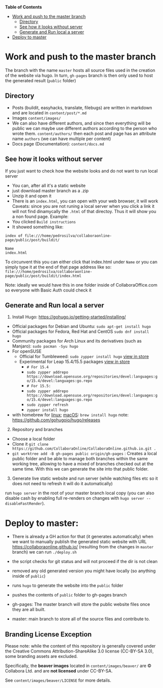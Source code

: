 **Table of Contents**

- [Work and push to the master branch](#work-and-push-to-the-master-branch)
  - [Directory](#directory)
  - [See how it looks without server](#see-how-it-looks-without-server)
  - [Generate and Run local a server](#generate-and-Run-local-a-server)
- [Deploy to master](#deploy-to-master)

# Work and push to the master branch

The branch with the name `master` hosts all source files used in the creation of the website via hugo. In turn, `gh-pages` branch is then only used to host the generated result (`public` folder)

## Directory
* Posts (buildit, easyhacks, translate, filebugs) are written in markdown and are located in `content/post/*.md`
* Images `content/images/`
* We can also have different authors, and since then everything will be public we can maybe use different authors according to the person who wrote them. `content/authors/` then each post and page has an attribute name `authors` (we can have multiple per content)
* Docs page (Documentation): `content/docs.md`
## See how it looks without server

If you just want to check how the website looks and do not want to run local server
* You can, after all it's a static website
* just download master branch as a .zip
* Unzip it and open it
* There is an `index.html`, you can open with your web browser, it will work
Caveats: since you are not runing a local server when you click a link it will not find dinamycally the `.html` of that directoy. Thus it will show you a non found page. Example:
* You clicked `Build instructions`
* It showed something like:

```
index of file:///home/pedrosilva/collaboraonline-page/public/post/buildit/

Name
index.html
```

To circunvent this you can either click that index.html under `Name` or you can simply type it at the end of that page address like so:
`file:///home/pedrosilva/collaboraonline-page/public/post/buildit/index.html`

Note: ideally we would have this in one folder inside of CollaboraOffice.com so everyone with Basic Auth could check it

## Generate and Run local a server
1. Install Hugo: https://gohugo.io/getting-started/installing/
* Official packages for Debian and Ubuntu: `sudo apt-get install hugo`
* Official packages for Fedora, Red Hat and CentOS `sudo dnf install hugo`
* Community packages for Arch Linux and its derivatives (such as Manjaro): `sudo pacman -Syu hugo`
* For openSUSE
	* Official for Tumbleweed: `sudo zypper install hugo` [view in store](https://software.opensuse.org/download/package?package=hugo&project=openSUSE%3AFactory)
	* Experimental for Leap 15.4/15.5 packages [view in store](https://software.opensuse.org/download/package?package=hugo&project=devel%3Alanguages%3Ago)
		* `# For 15.4`
		* `sudo zypper addrepo https://download.opensuse.org/repositories/devel:languages:go/15.4/devel:languages:go.repo`
		* `# For 15.5:`
		* `sudo zypper addrepo https://download.opensuse.org/repositories/devel:languages:go/15.4/devel:languages:go.repo`
		* `sudo zypper refresh`
		* `zypper install hugo`
* with homebrew for [linux](https://docs.brew.sh/Homebrew-on-Linux); [macOS](https://brew.sh/): `brew install hugo`
note: https://github.com/gohugoio/hugo/releases
2. Repository and branches
* Choose a local folder
* Clone it `git clone https://github.com/CollaboraOnline/CollaboraOnline.github.io.git .`
* `git worktree add -B gh-pages public origin/gh-pages` : Creates a local public folder and be able to manage both branches within the same working tree, allowing to have a mixed of branches checked out at the same time. With this we can generate the site into that public folder.
3. Generate live static website and run server (while watching files etc so it does not need to refresh it will do it automatically)

run `hugo server` in the root of your master branch local copy (you can also disable cash by enabling full re-renders on changes with `hugo server --disableFastRender`).

# Deploy to master:
* There is already a GH action for that (it generates automatically)
when we want to manually publish the generated static website with URL https://collaboraonline.github.io/ (resulting from the changes in `master` branch) we can run `./deploy.sh`
* the script checks for git status and will not proceed if the dir is not clean
* removed any old generated version you might have locally (so anything inside of `public`)
* runs `hugo` to generate the website into the `public` folder
* pushes the contents of `public` folder to gh-pages branch

* gh-pages: The master branch will store the public website files once they are all built.
* master: main branch to store all of the source files and contribute to.

## Branding License Exception

Please note: while the content of this repository is generally covered under the Creative Commons Attribution-ShareAlike 3.0 license (CC-BY-SA 3.0), some branding assets are excluded.

Specifically, the **beaver images** located in `content/images/beaver/` are © Collabora Ltd. and are **not licensed** under CC-BY-SA.

See `content/images/beaver/LICENSE` for more details.
